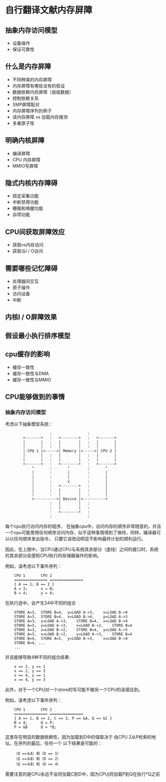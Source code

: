 # 自行翻译文献内存屏障
## 抽象内存访问模型
- 设备操作
- 保证可靠性

## 什么是内存屏障
- 不同种类的内存屏障
- 内存屏障有哪些没有的假设
- 数据依赖内存屏障（层级数据）
- 控制依赖关系
- SMP屏障配对
- 内存屏障序列的例子
- 读内存屏障 vs 加载内存推测
- 多重原子性

## 明确内核屏障
- 编译屏障
- CPU 内存屏障
- MMIO写屏障

## 隐式内核内存障碍 
- 锁定采集功能
- 中断禁用功能
- 睡眠和唤醒功能
- 杂项功能

## CPU间获取屏障效应
- 获取vs内存访问
- 获取与I / O访问

## 需要哪些记忆障碍
- 处理器间交互
- 原子操作
- 访问设备
- 中断

## 内核I / O屏障效果
## 假设最小执行排序模型

## cpu缓存的影响
- 缓存一致性
- 缓存一致性与DMA
- 缓存一致性与MMIO

## CPU能够做到的事情


### 抽象内存访问模型
考虑以下抽象模型系统：


```
		            :                :
		+-------+   :   +--------+   :   +-------+
		|       |   :   |        |   :   |       |
		|       |   :   |        |   :   |       |
		| CPU 1 |<----->| Memory |<----->| CPU 2 |
		|       |   :   |        |   :   |       |
		|       |   :   |        |   :   |       |
		+-------+   :   +--------+   :   +-------+
		    ^       :       ^        :       ^
		    |       :       |        :       |
		    |       :       |        :       |
		    |       :       v        :       |
		    |       :   +--------+   :       |
		    |       :   |        |   :       |
		    |       :   |        |   :       |
		    +---------->| Device |<----------+
		            :   |        |   :
		            :   |        |   :
		            :   +--------+   :
		            :                :
```
每个cpu执行访问内存的程序， 在抽象cpu中，访问内存的顺序非常随意的，并且一个cpu可能使用任何顺序访问内存，似乎这种事情得到了保持，同样，编译器可以以任何顺序发出指令，
只要它该改动明显不影响最终计划的顺利运行。


因此，在上图中，当CPU通过CPU与系统其余部分（虚线）之间的接口时，系统的其余部分会感知CPU执行的存储器操作的影响。

例如，请考虑以下事件序列：


```
	CPU 1		CPU 2
	===============	===============
	{ A == 1; B == 2 }
	A = 3;		x = B;
	B = 4;		y = A;
```

在执行途中，会产生24中不同的组合

```
	STORE A=3,	STORE B=4,	y=LOAD A->3,	x=LOAD B->4
	STORE A=3,	STORE B=4,	x=LOAD B->4,	y=LOAD A->3
	STORE A=3,	y=LOAD A->3,	STORE B=4,	x=LOAD B->4
	STORE A=3,	y=LOAD A->3,	x=LOAD B->2,	STORE B=4
	STORE A=3,	x=LOAD B->2,	STORE B=4,	y=LOAD A->3
	STORE A=3,	x=LOAD B->2,	y=LOAD A->3,	STORE B=4
	STORE B=4,	STORE A=3,	y=LOAD A->3,	x=LOAD B->4
	STORE B=4, ...
	...
```
并且能够导致4种不同的组合结果:

```
	x == 2, y == 1
	x == 2, y == 3
	x == 4, y == 1
	x == 4, y == 3
```

此外，对于一个CPU对一个store的写可能不被另一个CPU的读感应到。

例如，请考虑以下事件序列：

```
	CPU 1		CPU 2
	===============	===============
	{ A == 1, B == 2, C == 3, P == &A, Q == &C }
	B = 4;		Q = P;
	P = &B		D = *Q;
```
这里存在明显的数据依赖性，因为加载到D中的值取决于
由CPU 2从P检索的地址。在序列的最后，任何一个
以下结果是可能的：


```
	（Q ==＆A）和（D == 1）
	（Q ==＆B）和（D == 2）
	（Q ==＆B）和（D == 4）
```
需要注意的是CPU永远不会将加载C到D中，因为CPUj将加载P到Q在执行*Q之前
